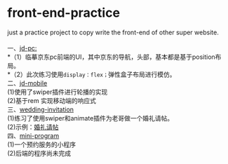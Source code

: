 # front-end-practice
just a practice project to copy write the front-end of other super website.<br>
<br>
一、[jd-pc:](https://github.com/zhuangdagg/front-end-practice/tree/master/jd-pc)<br>
*（1）临摹京东pc前端的UI，其中京东的导航，头部，基本都是基于position布局。<br>
*（2）此次练习使用`display：flex；`弹性盒子布局进行模仿。<br>
二、[jd-mobile](https://github.com/zhuangdagg/front-end-practice/tree/master/jd-mobile)<br>
(1)使用了swiper插件进行轮播的实现<br>
(2)基于rem 实现移动端的响应式<br>
三、[wedding-invitation](https://github.com/zhuangdagg/front-end-practice/tree/master/wedding-invitation)<br>
(1)练习了使用swiper和animate插件为老哥做一个婚礼请帖。<br>
(2)示例：[婚礼请帖](http://mmpoem.cn/invitation)<br>
四、[mini-program](https://github.com/zhuangdagg/front-end-practice/tree/master/mini-program)<br>
(1)一个预约服务的小程序<br>
(2)后端的程序尚未完成<br>
